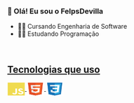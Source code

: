### 👋 Olá! Eu sou o FelpsDevilla

- 👨‍🎓 Cursando Engenharia de Software
- 🐱‍💻 Estudando Programação



<div align="left">
  <a href="https://github.com/FelpsDevilla">
</div>
  
<div style="display: inline_block"><br>
  <h2>Tecnologias que uso</h2>
  <img align="center" alt="Felps-Js" height="30" width="40" src="https://raw.githubusercontent.com/devicons/devicon/master/icons/javascript/javascript-plain.svg">
  <img align="center" alt="Felps-HTML" height="30" width="40" src="https://raw.githubusercontent.com/devicons/devicon/master/icons/html5/html5-original.svg">
  <img align="center" alt="Felps-CSS" height="30" width="40" src="https://raw.githubusercontent.com/devicons/devicon/master/icons/css3/css3-original.svg">
</div>
